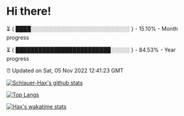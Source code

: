 # Hi there!

⏳ { ████░░░░░░░░░░░░░░░░░░░░░░░░░░ } - 15.10% - Month progress

⏳ { █████████████████████████░░░░░ } - 84.53% - Year progress

⏰ Updated on Sat, 05 Nov 2022 12:41:23 GMT


[![Schlauer-Hax's github stats](https://github-readme-stats.vercel.app/api?username=Schlauer-Hax&show_icons=true&theme=dark&count_private=true)](https://github.com/Schlauer-Hax)


[![Top Langs](https://github-readme-stats.vercel.app/api/top-langs/?username=Schlauer-Hax&layout=compact&theme=dark)](https://github.com/Schlauer-Hax?tab=repositories)


[![Hax's wakatime stats](https://github-readme-stats.vercel.app/api/wakatime?username=Hax&theme=dark)](https://wakatime.com/@Hax)

